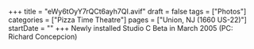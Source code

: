 +++
title = "eWy6tOyY7rQCt6ayh7QI.avif"
draft = false
tags = ["Photos"]
categories = ["Pizza Time Theatre"]
pages = ["Union, NJ (1660 US-22)"]
startDate = ""
+++
Newly installed Studio C Beta in March 2005 (PC: Richard Concepcion)
